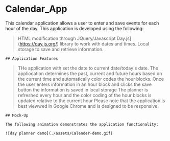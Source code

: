 # Calendar_App

This calendar application allows a user to enter and save events for each hour of the day. This application is developed using the following:

> HTML modification through JQuery/Javascript
> Day.js](https://day.js.org/) library to work with dates and times. 
> Local storage to save and retrieve information.

```
## Application Features

```
> THe application with set the date to current date/today's date.
> The appliocation determines the past, current and future hours based on the current time and automatically color codes the hour blocks.
> Once the user enters information in an hour block and clicks the save button the information is saved in local storage
> The planner is refreshed every hour and the color coding of the hour blocks is updated relative to the current hour
> Please note that the application is best viewwed in Google Chrome and is designed to be responsive. 

```
## Mock-Up

The following animation demonstrates the application functionality:

![day planner demo](./assets/Calender-demo.gif)



